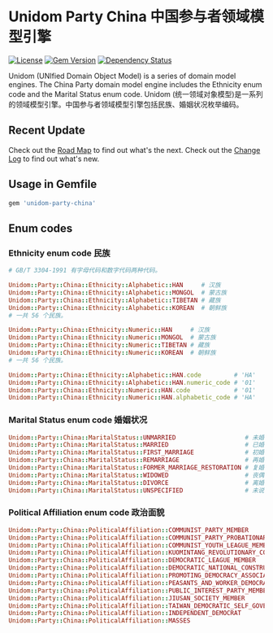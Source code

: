 # Unidom Party China 中国参与者领域模型引擎

[![License](https://img.shields.io/badge/license-MIT-green.svg)](http://opensource.org/licenses/MIT)
[![Gem Version](https://badge.fury.io/rb/unidom-party-china.svg)](https://badge.fury.io/rb/unidom-party-china)
[![Dependency Status](https://gemnasium.com/badges/github.com/topbitdu/unidom-party-china.svg)](https://gemnasium.com/github.com/topbitdu/unidom-party-china)

Unidom (UNIfied Domain Object Model) is a series of domain model engines. The China Party domain model engine includes the Ethnicity enum code and the Marital Status enum code.
Unidom (统一领域对象模型)是一系列的领域模型引擎。中国参与者领域模型引擎包括民族、婚姻状况枚举编码。



## Recent Update

Check out the [Road Map](ROADMAP.md) to find out what's the next.
Check out the [Change Log](CHANGELOG.md) to find out what's new.



## Usage in Gemfile

```ruby
gem 'unidom-party-china'
```



## Enum codes

### Ethnicity enum code 民族

```ruby
# GB/T 3304-1991 有字母代码和数字代码两种代码。

Unidom::Party::China::Ethnicity::Alphabetic::HAN     # 汉族
Unidom::Party::China::Ethnicity::Alphabetic::MONGOL  # 蒙古族
Unidom::Party::China::Ethnicity::Alphabetic::TIBETAN # 藏族
Unidom::Party::China::Ethnicity::Alphabetic::KOREAN  # 朝鲜族
# 一共 56 个民族。

Unidom::Party::China::Ethnicity::Numeric::HAN     # 汉族
Unidom::Party::China::Ethnicity::Numeric::MONGOL  # 蒙古族
Unidom::Party::China::Ethnicity::Numeric::TIBETAN # 藏族
Unidom::Party::China::Ethnicity::Numeric::KOREAN  # 朝鲜族
# 一共 56 个民族。

Unidom::Party::China::Ethnicity::Alphabetic::HAN.code         # 'HA'
Unidom::Party::China::Ethnicity::Alphabetic::HAN.numeric_code # '01'
Unidom::Party::China::Ethnicity::Numeric::HAN.code            # '01'
Unidom::Party::China::Ethnicity::Numeric::HAN.alphabetic_code # 'HA'
```

### Marital Status enum code 婚姻状况

```ruby
Unidom::Party::China::MaritalStatus::UNMARRIED                   # 未婚
Unidom::Party::China::MaritalStatus::MARRIED                     # 已婚
Unidom::Party::China::MaritalStatus::FIRST_MARRIAGE              # 初婚
Unidom::Party::China::MaritalStatus::REMARRIAGE                  # 再婚
Unidom::Party::China::MaritalStatus::FORMER_MARRIAGE_RESTORATION # 复婚
Unidom::Party::China::MaritalStatus::WIDOWED                     # 丧偶
Unidom::Party::China::MaritalStatus::DIVORCE                     # 离婚
Unidom::Party::China::MaritalStatus::UNSPECIFIED                 # 未说明的婚姻状况
```

### Political Affiliation enum code 政治面貌

```ruby
Unidom::Party::China::PoliticalAffiliation::COMMUNIST_PARTY_MEMBER                              # 中国共产党党员
Unidom::Party::China::PoliticalAffiliation::COMMUNIST_PARTY_PROBATIONARY_MEMBER                 # 中国共产党预备党员
Unidom::Party::China::PoliticalAffiliation::COMMUNIST_YOUTH_LEAGUE_MEMBER                       # 中国共产主义青年团团员
Unidom::Party::China::PoliticalAffiliation::KUOMINTANG_REVOLUTIONARY_COMMITTEE_MEMBER           # 中国国民党革命委员会会员
Unidom::Party::China::PoliticalAffiliation::DEMOCRATIC_LEAGUE_MEMBER                            # 中国民主同盟盟员
Unidom::Party::China::PoliticalAffiliation::DEMOCRATIC_NATIONAL_CONSTRUCTION_ASSOCIATION_MEMBER # 中国民主建国会会员
Unidom::Party::China::PoliticalAffiliation::PROMOTING_DEMOCRACY_ASSOCIATION_MEMBER              # 中国民主促进会会员
Unidom::Party::China::PoliticalAffiliation::PEASANTS_AND_WORKER_DEMOCRATIC_PARTY_MEMBER         # 中国农工民主党党员
Unidom::Party::China::PoliticalAffiliation::PUBLIC_INTEREST_PARTY_MEMBER                        # 中国致公党党员
Unidom::Party::China::PoliticalAffiliation::JIUSAN_SOCIETY_MEMBER                               # 九三学社社员
Unidom::Party::China::PoliticalAffiliation::TAIWAN_DEMOCRATIC_SELF_GOVERNMENT_LEAGUE_MEMBER     # 台湾民主自治同盟盟员
Unidom::Party::China::PoliticalAffiliation::INDEPENDENT_DEMOCRAT                                # 无党派民主人士
Unidom::Party::China::PoliticalAffiliation::MASSES                                              # 群众
```
